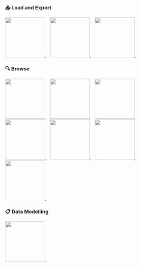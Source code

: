 ### 📥 Load and Export

<a href="../load/astra-data-loader">
 <img src="../../../img/data/tile-data-loader.png" height="130px" width="130px"/>
</a>&nbsp;&nbsp;
<a href="../load/nosqlbench">
 <img src="../../../img/data/tile-nosqlbench.png" height="130px" width="130px"/>
</a>&nbsp;&nbsp;
<a href="../load/dsbulk">
 <img src="../../../img/data/tile-dsbulk.png" height="130px" width="130px"/>
</a>&nbsp;&nbsp;

### 🔍 Browse

<a href="../explore/cqlsh">
 <img src="../../../img/data/tile-cqlsh.png" height="130px" width="130px"/>
</a>&nbsp;&nbsp;
<a href="../explore/datagrip">
<img src="../../../img/data/tile-datagrip.png" height="130px" width="130px"/>
</a>&nbsp;&nbsp;
<a href="../explore/dbschema">
 <img src="../../../img/data/tile-dbschema.png" height="130px" width="130px"/>
</a>&nbsp;&nbsp;
<a href="../explore/dbeaver">
 <img src="../../../img/data/tile-dbeaver.png" height="130px" width="130px"/>
</a>&nbsp;&nbsp;
<a href="../explore/netflix-data-explorer">
 <img src="../../../img/data/tile-netflix-data-explorer.png" height="130px" width="130px"/>
</a>&nbsp;&nbsp;
<a href="../explore/minddb">
 <img src="../../../img/data/tile-minddb.png" height="130px" width="130px"/>
</a>&nbsp;&nbsp;
<a href="../explore/tableplus">
 <img src="../../../img/data/tile-tableplus.png" height="130px" width="130px"/>
</a>&nbsp;&nbsp;

### 📋 Data Modelling

<a href="http://kdm.kashliev.com/">
 <img src="../../../img/tile.png" height="130px" width="130px"/>
</a>&nbsp;&nbsp;
